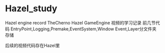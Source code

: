 # Hazel_study
Hazel engine record 
TheCherno Hazel GameEngine 视频的学习记录
前几节代码 EntryPoint,Logging,Premake,EventSystem,Window Event,Layer分文件夹存储   

后续的视频代码存在Hazel里
